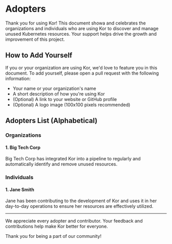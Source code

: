 # Adopters

Thank you for using Kor! This document showa and celebrates the organizations and individuals who are using Kor to discover and manage unused Kubernetes resources. 
Your support helps drive the growth and improvement of this project.

## How to Add Yourself

If you or your organization are using Kor, we'd love to feature you in this document. To add yourself, please open a pull request with the following information:

- Your name or your organization's name
- A short description of how you're using Kor
- (Optional) A link to your website or GitHub profile
- (Optional) A logo image (100x100 pixels recommended)

## Adopters List (Alphabetical)

### Organizations

#### 1. Big Tech Corp
Big Tech Corp has integrated Kor into a pipeline to regularly and automatically identify and remove unused resources.

### Individuals

#### 1. Jane Smith
Jane has been contributing to the development of Kor and uses it in her day-to-day operations to ensure her resources are effectively utilized.

---

We appreciate every adopter and contributor. 
Your feedback and contributions help make Kor better for everyone. 

Thank you for being a part of our community!
